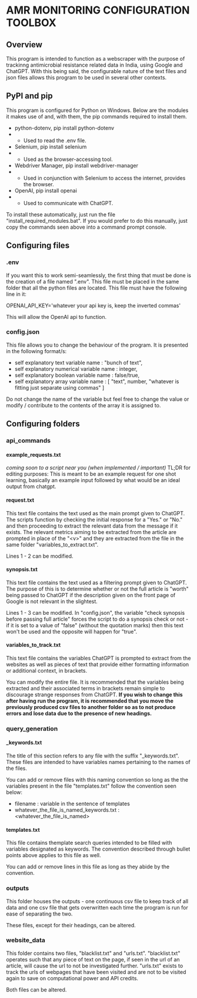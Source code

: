 # AMR MONITORING CONFIGURATION TOOLBOX
## Overview
This program is intended to function as a webscraper with the purpose of trackinng antimicrobial resistance related data in India, using Google and ChatGPT. With this being said, the configurable nature of the text files and json files allows this program to be used in several other contexts.
## PyPI and pip
This program is configured for Python on Windows. Below are the modules it makes use of and, with them, the pip commands required to install them.
- python-dotenv, pip install python-dotenv
- - Used to read the .env file.
- Selenium, pip install selenium
- - Used as the browser-accessing tool.
- Webdriver Manager, pip install webdriver-manager
- - Used in conjunction with Selenium to access the internet, provides the browser.
- OpenAI, pip install openai
- - Used to communicate with ChatGPT.

To install these automatically, just run the file "install_required_modules.bat". If you would prefer to do this manually, just copy the commands seen above into a command prompt console.

## Configuring files
### .env 
If you want this to work semi-seamlessly, the first thing that must be done is the creation 
of a file named ".env". This file must be placed in the same folder that all the python files are located. 
This file must have the following line in it:

OPENAI_API_KEY='whatever your api key is, keep the inverted commas'

This will allow the OpenAI api to function.
### config.json
This file allows you to change the behaviour of the program. It is presented in the following format/s:

- self explanatory text variable name : "bunch of text",
- self explanatory numerical variable name : integer,
- self explanatory boolean variable name : false/true,
- self explanatory array variable name : [
    "text",
    number,
    "whatever is fitting just separate using commas"
]

Do not change the name of the variable but feel free to change the value or modify / contribute to the contents of the array it is assigned to.
## Configuring folders
### api_commands 
#### example_requests.txt
_coming soon to a script near you (when implemented / important)_
TL;DR for editing purposes:
This is meant to be an example request for one shot learning, basically an example input followed by what would be an ideal output from chatgpt.
#### request.txt
This text file contains the text used as the main prompt given to ChatGPT. The scripts function by checking the initial response for a "Yes." or "No." and then proceeding to extract the relevant data from the message if it exists. The relevant metrics aiming to be extracted from the article are prompted in place of the "\<v>" and they are extracted from the file in the same folder "variables_to_extract.txt".

Lines 1 - 2 can be modified.
#### synopsis.txt
This text file contains the text used as a filtering prompt given to ChatGPT. The purpose of this is to determine whether or not the full article is "worth" being passed to ChatGPT if the description given on the front page of Google is not relevant in the slightest.

Lines 1 - 3 can be modified. In "config.json", the variable "check synopsis before passing full article" forces the script to do a synopsis check or not - if it is set to a value of "false" (without the quotation marks) then this text won't be used and the opposite will happen for "true".
#### variables_to_track.txt
This text file contains the variables ChatGPT is prompted to extract from the websites as well as pieces of text that provide either formatting information or additional context, in brackets.

You can modify the entire file. It is recommended that the variables being extracted and their associated terms in brackets remain simple to discourage strange responses from ChatGPT. **If you wish to change this after having run the program, it is recommended that you move the previously produced csv files to another folder so as to not produce errors and lose data due to the presence of new headings.**

### query_generation
#### _keywords.txt
The title of this section refers to any file with the suffix "_keywords.txt". These files are intended to have variables names pertaining to the names of the files.

You can add or remove files with this naming convention so long as the the variables present in the file "templates.txt" follow the convention seen below:
- filename    :   variable in the sentence of templates
- whatever_the_file_is_named_keywords.txt : <whatever_the_file_is_named>

#### templates.txt
This file contains themplate search queries intended to be filled with variables designated as keywords. The convention described through bullet points above applies to this file as well.

You can add or remove lines in this file as long as they abide by the convention.
### outputs
This folder houses the outputs - one continuous csv file to keep track of all data and one csv file that gets overwritten each time the program is run for ease of separating the two.

These files, except for their headings, can be altered.
### website_data 
This folder contains two files, "blacklist.txt" and "urls.txt". "blacklist.txt" operates such that any piece of text on the page, if seen in the url of an article, will cause the url to not be investigated further. "urls.txt" exists to track the urls of webpages that have been visited and are not to be visited again to save on computational power and API credits.

Both files can be altered.
